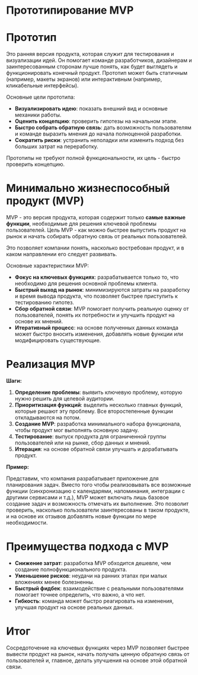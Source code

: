 # Прототипирование MVP

# Прототип

Это ранняя версия продукта, которая служит для тестирования и визуализации идей. Он помогает команде разработчиков, дизайнерам и заинтересованным сторонам лучше понять, как будет выглядеть и функционировать конечный продукт. Прототип может быть статичным (например, макеты экранов) или интерактивным (например, кликабельные интерфейсы).

Основные цели прототипа:

- **Визуализировать идею**: показать внешний вид и основные механики работы.
- **Оценить концепцию**: проверить гипотезы на начальном этапе.
- **Быстро собрать обратную связь**: дать возможность пользователям и команде выразить мнения до начала полноценной разработки.
- **Сократить риски**: устранить неполадки или изменить подход без больших затрат на переработку.

Прототипы не требуют полной функциональности, их цель - быстро проверить концепцию.

# Минимально жизнеспособный продукт (MVP)

MVP - это версия продукта, которая содержит только **самые важные функции**, необходимые для решения ключевой проблемы пользователей. Цель MVP - как можно быстрее выпустить продукт на рынок и начать собирать обратную связь от реальных пользователей.

Это позволяет компании понять, насколько востребован продукт, и в каком направлении его следует развивать.

Основные характеристики MVP:

- **Фокус на ключевых функциях**: разрабатывается только то, что необходимо для решения основной проблемы клиента.
- **Быстрый выход на рынок**: минимизируются затраты на разработку и время вывода продукта, что позволяет быстрее приступить к тестированию гипотез.
- **Сбор обратной связи**: MVP помогает получить реальную оценку от пользователей, понять их потребности и улучшить продукт на основе их мнений.
- **Итеративный процесс**: на основе полученных данных команда может быстро вносить изменения, добавлять новые функции или модифицировать существующие.

# Реализация MVP

**Шаги:**

1. **Определение проблемы**: выявить ключевую проблему, которую нужно решить для целевой аудитории.
2. **Приоритизация функций**: выделить несколько главных функций, которые решают эту проблему. Все второстепенные функции откладываются на потом.
3. **Создание MVP**: разработка минимального набора функционала, чтобы продукт мог выполнять основную задачу.
4. **Тестирование**: выпуск продукта для ограниченной группы пользователей или на рынке, сбор данных и мнений.
5. **Итерация**: на основе обратной связи улучшать и дорабатывать продукт.

**Пример:**

Представим, что компания разрабатывает приложение для планирования задач. Вместо того чтобы реализовывать все возможные функции (синхронизацию с календарями, напоминания, интеграции с другими сервисами и т.д.), MVP может включать лишь базовое создание задач и возможность отмечать их выполнение. Это позволит проверить, насколько пользователи заинтересованы в таком продукте, и на основе их отзывов добавлять новые функции по мере необходимости.

# Преимущества подхода с MVP

- **Снижение затрат**: разработка MVP обходится дешевле, чем создание полнофункционального продукта.
- **Уменьшение рисков**: неудачи на ранних этапах при малых вложениях менее болезненны.
- **Быстрый фидбек**: взаимодействие с реальными пользователями помогает точнее определить, что важно, а что нет.
- **Гибкость**: команда может быстро реагировать на изменения, улучшая продукт на основе реальных данных.

# Итог

Сосредоточение на ключевых функциях через MVP позволяет быстрее вывести продукт на рынок, начать получать ценную обратную связь от пользователей и, главное, делать улучшения на основе этой обратной связи.
